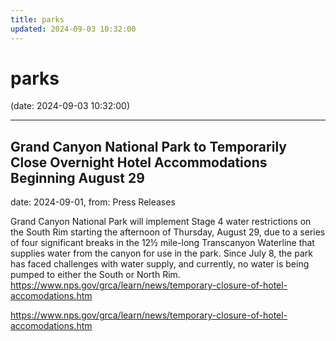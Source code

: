 ```yaml
---
title: parks
updated: 2024-09-03 10:32:00
---
```


# parks

(date: 2024-09-03 10:32:00)

---

## Grand Canyon National Park to Temporarily Close Overnight Hotel Accommodations Beginning August 29

date: 2024-09-01, from: Press Releases

Grand Canyon National Park will implement Stage 4 water restrictions on the South Rim starting the afternoon of Thursday, August 29, due to a series of four significant breaks in the 12½ mile-long Transcanyon Waterline that supplies water from the canyon for use in the park. Since July 8, the park has faced challenges with water supply, and currently, no water is being pumped to either the South or North Rim. https://www.nps.gov/grca/learn/news/temporary-closure-of-hotel-accomodations.htm 

<https://www.nps.gov/grca/learn/news/temporary-closure-of-hotel-accomodations.htm>

